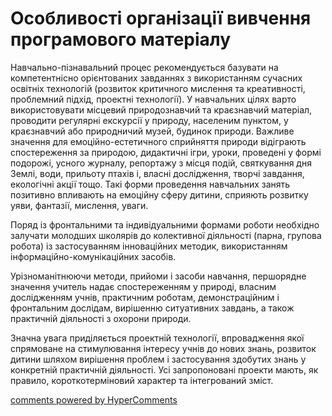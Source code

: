 <div id="hypercomments_widget" class="js-hypercomments-widget invisible"></div>

Особливості організації вивчення програмового матеріалу
=============================================
<p>Навчально-пізнавальний процес рекомендується базувати на компетентнісно орієнтованих завданнях з використанням сучасних освітніх технологій (розвиток критичного мислення та креативності, проблемний підхід, проектні технології). У навчальних цілях варто використовувати місцевий природознавчий та краєзнавчий матеріал, проводити регулярні екскурсії у природу, населеним пунктом, у краєзнавчий або природничий музей, будинок природи. Важливе значення для емоційно-естетичного сприйняття природи відіграють спостереження за природою, дидактичні ігри, уроки, проведені у формі подорожі, усного журналу, репортажу з місця подій, святкування дня Землі, води, прильоту птахів і, власні дослідження, творчі завдання, екологічні акції тощо. Такі форми проведення навчальних занять позитивно впливають на емоційну сферу дитини, сприяють розвитку уяви, фантазії, мислення, уваги.</p>
<p>Поряд із фронтальними та індивідуальними формами роботи необхідно залучати молодших школярів до колективної діяльності (парна, групова робота) із застосуванням інноваційних методик, використанням інформаційно-комунікаційних засобів.</p>
<p>Урізноманітнюючи методи, прийоми і засоби навчання, першорядне значення учитель надає спостереженням у природі, власним дослідженням учнів, практичним роботам, демонстраційним і фронтальним дослідам, вирішенню ситуативних завдань, а також практичній діяльності з охорони природи.</p>
<p>Значна увага приділяється проектній технології, впровадження якої спрямоване на стимулювання інтересу учнів до нових знань, розвиток дитини шляхом вирішення проблем і застосування здобутих знань у конкретній практичній діяльності. Усі запропоновані проекти мають, як правило, короткотерміновий характер та інтегрований зміст.</p>

<div class="js-hypercomments-container">
<a href="http://hypercomments.com" class="hc-link" title="comments widget">comments powered by HyperComments</a>
</div>